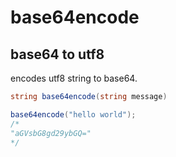 # base64encode

## base64 to utf8

encodes utf8 string to base64.

```csharp
string base64encode(string message)
```

```csharp
base64encode("hello world");
/*
"aGVsbG8gd29ybGQ="
*/
```
